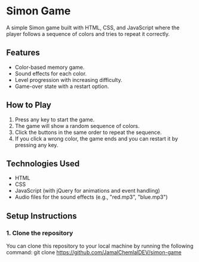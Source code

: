 # Simon Game

A simple Simon game built with HTML, CSS, and JavaScript where the player follows a sequence of colors and tries to repeat it correctly.

## Features
- Color-based memory game.
- Sound effects for each color.
- Level progression with increasing difficulty.
- Game-over state with a restart option.

## How to Play
1. Press any key to start the game.
2. The game will show a random sequence of colors.
3. Click the buttons in the same order to repeat the sequence.
4. If you click a wrong color, the game ends and you can restart it by pressing any key.

## Technologies Used
- HTML
- CSS 
- JavaScript (with jQuery for animations and event handling)
- Audio files for the sound effects (e.g., "red.mp3", "blue.mp3")

## Setup Instructions

### 1. Clone the repository
You can clone this repository to your local machine by running the following command:
git clone https://github.com/JamalChemlalDEV/simon-game
